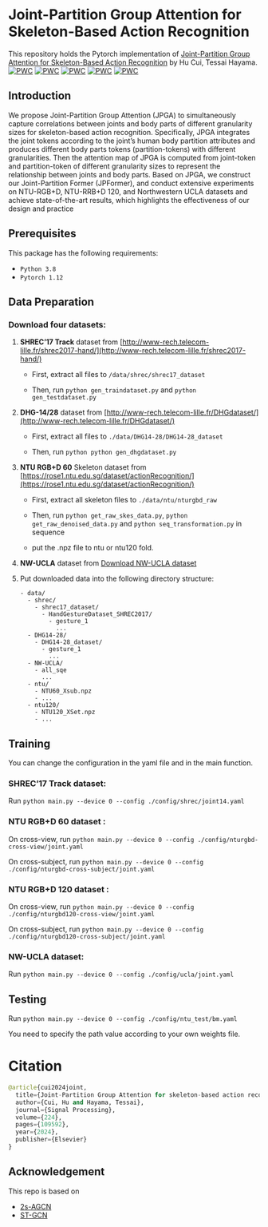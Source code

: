 # Joint-Partition Group Attention for Skeleton-Based Action Recognition

This repository holds the Pytorch implementation of [Joint-Partition Group Attention for Skeleton-Based Action Recognition](https://www.sciencedirect.com/science/article/pii/S0165168424002111) by Hu Cui, Tessai Hayama.
[![PWC](https://img.shields.io/endpoint.svg?url=https://paperswithcode.com/badge/joint-partition-group-attention-for-skeleton/action-recognition-in-videos-on-ntu-rgbd-120)](https://paperswithcode.com/sota/action-recognition-in-videos-on-ntu-rgbd-120?p=joint-partition-group-attention-for-skeleton)
[![PWC](https://img.shields.io/endpoint.svg?url=https://paperswithcode.com/badge/joint-partition-group-attention-for-skeleton/skeleton-based-action-recognition-on-n-ucla)](https://paperswithcode.com/sota/skeleton-based-action-recognition-on-n-ucla?p=joint-partition-group-attention-for-skeleton)
[![PWC](https://img.shields.io/endpoint.svg?url=https://paperswithcode.com/badge/joint-partition-group-attention-for-skeleton/action-recognition-in-videos-on-ntu-rgbd)](https://paperswithcode.com/sota/action-recognition-in-videos-on-ntu-rgbd?p=joint-partition-group-attention-for-skeleton)
[![PWC](https://img.shields.io/endpoint.svg?url=https://paperswithcode.com/badge/joint-partition-group-attention-for-skeleton/skeleton-based-action-recognition-on-ntu-rgbd)](https://paperswithcode.com/sota/skeleton-based-action-recognition-on-ntu-rgbd?p=joint-partition-group-attention-for-skeleton)
[![PWC](https://img.shields.io/endpoint.svg?url=https://paperswithcode.com/badge/joint-partition-group-attention-for-skeleton/skeleton-based-action-recognition-on-ntu-rgbd-1)](https://paperswithcode.com/sota/skeleton-based-action-recognition-on-ntu-rgbd-1?p=joint-partition-group-attention-for-skeleton)



## Introduction

We propose Joint-Partition Group Attention (JPGA) to simultaneously capture correlations between joints and body parts of different granularity sizes for skeleton-based action recognition. Specifically, JPGA integrates the joint tokens according to the joint’s human body partition attributes and produces different body parts tokens (partition-tokens) with different granularities. Then the attention map of JPGA is computed from joint-token and partition-token of different granularity sizes to represent the relationship between joints and body parts. Based on  JPGA, we construct our Joint-Partition Former (JPFormer), and conduct  extensive experiments on NTU-RGB+D, NTU-RRB+D 120, and Northwestern UCLA datasets and achieve state-of-the-art results, which highlights the  effectiveness of our design and practice

## Prerequisites

This package has the following requirements:

* `Python 3.8`
* `Pytorch 1.12`

## Data Preparation

### Download four datasets:

1. **SHREC’17 Track** dataset from [http://www-rech.telecom-lille.fr/shrec2017-hand/](http://www-rech.telecom-lille.fr/shrec2017-hand/) 
   - First, extract all files to `/data/shrec/shrec17_dataset`
   
   - Then, run `python gen_traindataset.py` and `python gen_testdataset.py`
2. **DHG-14/28** dataset from [http://www-rech.telecom-lille.fr/DHGdataset/](http://www-rech.telecom-lille.fr/DHGdataset/)
   - First, extract all files to `./data/DHG14-28/DHG14-28_dataset`
   
   - Then, run `python python gen_dhgdataset.py`
3. **NTU RGB+D 60** Skeleton dataset from [https://rose1.ntu.edu.sg/dataset/actionRecognition/](https://rose1.ntu.edu.sg/dataset/actionRecognition/)
   - First, extract all skeleton files to `./data/ntu/nturgbd_raw`
   
   - Then, run `python get_raw_skes_data.py`, `python get_raw_denoised_data.py` and `python seq_transformation.py` in sequence
   
   - put the .npz file to ntu or ntu120 fold.
4. **NW-UCLA** dataset from [Download NW-UCLA dataset](https://www.dropbox.com/s/10pcm4pksjy6mkq/all_sqe.zip?dl=0) 
5. Put downloaded data into the following directory structure:
   
   ```
   - data/
     - shrec/
       - shrec17_dataset/
         - HandGestureDataset_SHREC2017/
           - gesture_1
             ...
     - DHG14-28/
       - DHG14-28_dataset/
         - gesture_1
           ...
     - NW-UCLA/
       - all_sqe
         ...
     - ntu/
       - NTU60_Xsub.npz
       - ...
     - ntu120/
       - NTU120_XSet.npz
       - ...
   
   ```

## Training

You can change the configuration in the yaml file and in the main function. 

### SHREC’17 Track dataset:

Run `python main.py --device 0 --config ./config/shrec/joint14.yaml`

### NTU RGB+D 60 dataset :

On cross-view, run `python main.py --device 0 --config ./config/nturgbd-cross-view/joint.yaml`  

On cross-subject, run `python main.py --device 0 --config ./config/nturgbd-cross-subject/joint.yaml`

### NTU RGB+D 120 dataset :

On cross-view, run `python main.py --device 0 --config ./config/nturgbd120-cross-view/joint.yaml`

On cross-subject, run `python main.py --device 0 --config ./config/nturgbd120-cross-subject/joint.yaml`

### NW-UCLA dataset:

Run `python main.py --device 0 --config ./config/ucla/joint.yaml`

## Testing

Run `python main.py --device 0 --config ./config/ntu_test/bm.yaml`

You need to specify the path value according to your own weights file.



# Citation
```python
@article{cui2024joint,
  title={Joint-Partition Group Attention for skeleton-based action recognition},
  author={Cui, Hu and Hayama, Tessai},
  journal={Signal Processing},
  volume={224},
  pages={109592},
  year={2024},
  publisher={Elsevier}
}
```
## Acknowledgement
This repo is based on

- [2s-AGCN](https://github.com/lshiwjx/2s-AGCN)
- [ST-GCN](https://github.com/yysijie/st-gcn)
